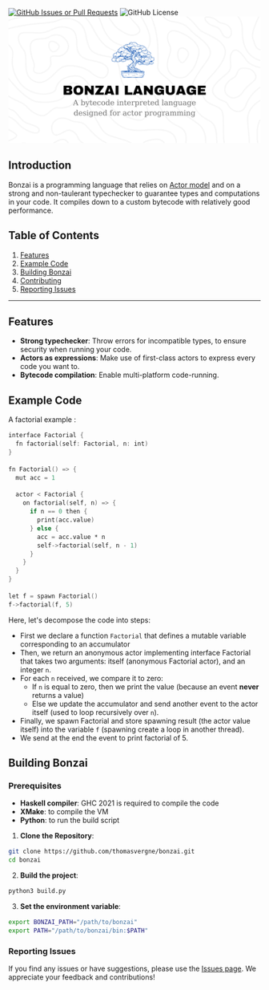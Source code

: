 [![GitHub Issues or Pull Requests](https://img.shields.io/github/issues/thomasvergne/bonzai?style=for-the-badge)](https://github.com/thomasvergne/bonzai/issues)
![GitHub License](https://img.shields.io/github/license/thomasvergne/bonzai?style=for-the-badge)
![Bonzai](assets/banner.png)

## Introduction

Bonzai is a programming language that relies on [Actor model](https://en.wikipedia.org/wiki/Actor_model) and on a strong and non-taulerant typechecker to guarantee types and computations in your code. It compiles down to a custom bytecode with relatively good performance.

## Table of Contents

1. [Features](#features)
2. [Example Code](#example-code)
3. [Building Bonzai](#building-bonzai)
4. [Contributing](/CONTRIBUTING.md)
5. [Reporting Issues](#reporting-issues)

---

## Features

- **Strong typechecker**: Throw errors for incompatible types, to ensure security when running your code.
- **Actors as expressions**: Make use of first-class actors to express every code you want to.
- **Bytecode compilation**: Enable multi-platform code-running.

## Example Code

A factorial example :

```v
interface Factorial {
  fn factorial(self: Factorial, n: int)
}

fn Factorial() => {
  mut acc = 1

  actor < Factorial {
    on factorial(self, n) => {
      if n == 0 then {
        print(acc.value)
      } else {
        acc = acc.value * n
        self->factorial(self, n - 1)
      }
    }
  }
}

let f = spawn Factorial()
f->factorial(f, 5)
```

Here, let's decompose the code into steps:
- First we declare a function `Factorial` that defines a mutable variable corresponding to an accumulator
- Then, we return an anonymous actor implementing interface Factorial that takes two arguments: itself (anonymous Factorial actor), and an integer `n`.
- For each `n` received, we compare it to zero:
  - If `n` is equal to zero, then we print the value (because an event **never** returns a value)
  - Else we update the accumulator and send another event to the actor itself (used to loop recursively over `n`).
- Finally, we spawn Factorial and store spawning result (the actor value itself) into the variable `f` (spawning create a loop in another thread).
- We send at the end the event to print factorial of 5.

## Building Bonzai

### Prerequisites
- **Haskell compiler**: GHC 2021 is required to compile the code
- **XMake**: to compile the VM
- **Python**: to run the build script

1. **Clone the Repository**: 
  ```sh
  git clone https://github.com/thomasvergne/bonzai.git
  cd bonzai
  ```
2. **Build the project**:
  ```sh
  python3 build.py
  ```
3. **Set the environment variable**:
  ```sh
  export BONZAI_PATH="/path/to/bonzai"
  export PATH="/path/to/bonzai/bin:$PATH"
  ```

### Reporting Issues

If you find any issues or have suggestions, please use the [Issues page](https://github.com/thomasvergne/bonzai/issues). We appreciate your feedback and contributions!
